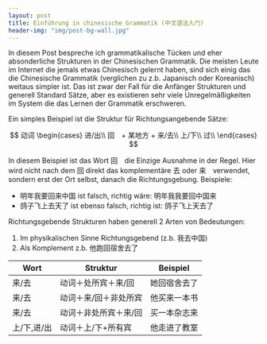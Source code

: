 ```yaml
---
layout: post
title: Einführung in chinesische Grammatik (中文语法入门)
header-img: "img/post-bg-wall.jpg"
---
```


In diesem Post bespreche ich grammatikalische Tücken und eher absonderliche Strukturen in der Chinesischen Grammatik. Die meisten Leute im Internet die jemals etwas Chinesisch gelernt haben, sind sich einig das die Chinesische Grammatik (verglichen zu z.b. Japanisch oder Koreanisch) weitaus simpler ist. Das ist zwar der Fall für die Anfänger Strukturen und generell Standard Sätze, aber es existieren sehr viele Unregelmäßigkeiten im System die das Lernen der Grammatik erschweren. 

Ein simples Beispiel ist die Struktur für Richtungsangebende Sätze:


$$
动词
\begin{cases}
进/出\\
回　+ 某地方 + 来/去\\
上/下\\
过\\
\end{cases}
$$

In diesem Beispiel ist das Wort 回　die Einzige Ausnahme in der Regel. Hier wird nicht nach dem 回 direkt das komplementäre 去 oder 来　verwendet, sondern erst der Ort selbst, danach die Richtungsgebung.
Beispiele:

* 明年我要回来中国 ist falsch, richtig wäre: 明年我我要回中国来
* 鸽子飞上去天了 ist ebenso falsch, richtig ist: 鸽子飞上天去了


Richtungsgebende Strukturen haben generell 2 Arten von Bedeutungen:

1. Im physikalischen Sinne Richtungsgebend (z.b.  我去中国)
2. Als Komplement z.b. 他跑回宿舍去了


|     Wort    |        Struktur       |   Beispiel   |
|-------------|-----------------------|--------------|
| 来/去       | 动词＋处所宾＋来/回   | 她回宿舍去了 |
| 来/去       | 动词＋来/回＋非处所宾 | 他买来一本书 |
| 来/去       | 动词＋非处所宾＋来/回 | 买一本杂志来 |
| 上/下,进/出 | 动词＋上/下+所有宾    | 他走进了教室 |


